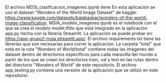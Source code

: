El archivo MDSI_clasificacion_imagenes.ipynb tiene En esta aplicación se uso el dataset "Wonders of the World Image Dataset"
de kaggle: https://www.kaggle.com/datasets/balabaskar/wonders-of-the-world-image-classification. MSIA_modelo_imagenes.ipynb es el notebook con el que se crea el modelo model.tflite que está integrado en la aplicación app.py hecha con la librería Streamlit.
La aplicación se puede probar en: https://app-grupo2-msia.streamlit.app/. El archivo requirements.txt tiene las librerías que son necesarias para correr la aplicación. La carpeta "total" que está en la ruta "Wonders of World/total" contiene todas las imágenes del dataset dentro de directorios específicos para cada maravilla del mundo a partir de los que se crean los directorios train, val y test en las rutas dentro del directorio "Wonders of World" de este repositorio.
El archivo app_testing.py contiene una versióm de la aplicación que se utilizó en este repositorio: 
